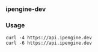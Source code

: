 ### ipengine-dev

### Usage
```
curl -4 https://api.ipengine.dev
curl -6 https://api.ipengine.dev
```
